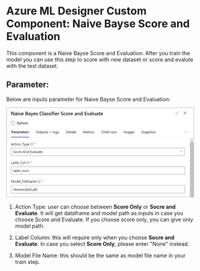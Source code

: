 # Azure ML Designer Custom Component: Naive Bayse Score and Evaluation
This component is a Naive Bayse Score and Evaluation. After you train the model you can use this step to score with new dataset or score and evalute with the test dataset.

## Parameter:
Below are inputs parameter for Naive Bayse Score and Evaluation:

<img src="../image/Score-Evaluate.png" alt="drawing" width="500"/>

1. Action Type: user can choose between **Score Only** or **Socre and Evaluate**. It will get dataframe and model path as inputs in case you choose Score and Evaluate. If you choose score only, you can give only model path.

2. Label Column: this will require only when you choose **Socre and Evaluate**. In case you select **Score Only**, please enter "None" instead. 

3. Model File Name: this should be the same as model file name in your train step. 


